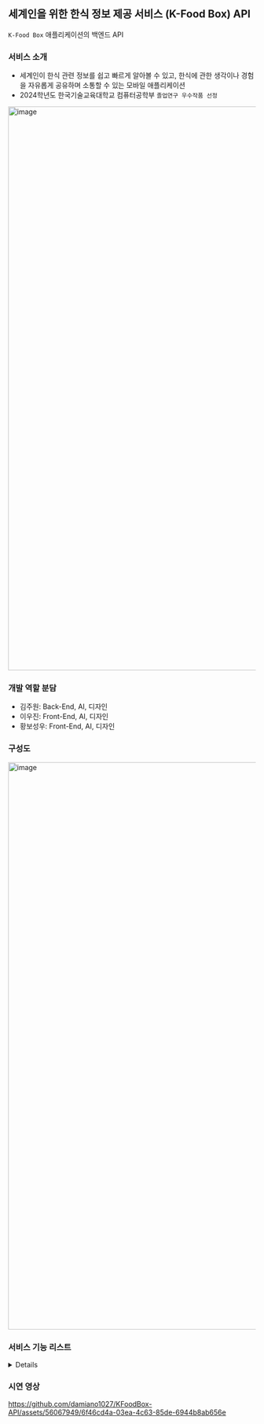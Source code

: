 ## 세계인을 위한 한식 정보 제공 서비스 (K-Food Box) API
`K-Food Box` 애플리케이션의 백엔드 API

### 서비스 소개
- 세계인이 한식 관련 정보를 쉽고 빠르게 알아볼 수 있고, 한식에 관한 생각이나 경험을 자유롭게 공유하며 소통할 수 있는 모바일 애플리케이션
- 2024학년도 한국기술교육대학교 컴퓨터공학부 `졸업연구 우수작품 선정`

<img width="1148" alt="image" src="https://github.com/damiano1027/KFoodBox-API/assets/56067949/145591c5-13c6-4176-be86-7a2afe82bdad">

### 개발 역할 분담
- 김주원: Back-End, AI, 디자인
- 이우진: Front-End, AI, 디자인
- 황보성우: Front-End, AI, 디자인

### 구성도
<img width="1155" alt="image" src="https://github.com/damiano1027/KFoodBox-API/assets/56067949/1444ce0e-5606-4e3a-aec6-8e361f30ff21">

### 서비스 기능 리스트
<details>
  
#### 로그인/회원가입

<img width="200" alt="image" src="https://github.com/damiano1027/KFoodBox-API/assets/56067949/cd1e3188-02ac-4b98-bc53-e8dd746feea8">
<img width="200" alt="image" src="https://github.com/damiano1027/KFoodBox-API/assets/56067949/81f5d0a9-d6be-425d-873c-62952ab2a795">

#### 언어 설정 / 마이페이지
<img width="200" alt="image" src="https://github.com/damiano1027/KFoodBox-API/assets/56067949/1a1513f7-2527-4cd2-8f8f-364761df795c">
<img width="200" alt="image" src="https://github.com/damiano1027/KFoodBox-API/assets/56067949/cf29c45a-8ada-4648-9f52-996013d920a8">

#### 오늘의 한식 추천
<img width="200" alt="image" src="https://github.com/damiano1027/KFoodBox-API/assets/56067949/c4781fd1-e792-444e-9ef8-7b2bcc5a9e48">

#### 사진에서의 한식 탐지
<img width="200" alt="image" src="https://github.com/damiano1027/KFoodBox-API/assets/56067949/b6c27f13-5dbe-4f24-a818-b26c0aa77108">
<img width="200" alt="image" src="https://github.com/damiano1027/KFoodBox-API/assets/56067949/cf74aa48-c777-4779-a477-612f2a8b02df">
<img width="200" alt="image" src="https://github.com/damiano1027/KFoodBox-API/assets/56067949/c13d2b8c-7fd3-4cb1-aa99-b44fbbcd92e3">

#### 한식 정보 조회
<img width="200" alt="image" src="https://github.com/damiano1027/KFoodBox-API/assets/56067949/cc80a6ad-d9f3-4584-93a8-a5d6ef5ad3f7">
<img width="200" alt="image" src="https://github.com/damiano1027/KFoodBox-API/assets/56067949/1dbddb97-cf95-4ced-a127-ddc951b9571c">
<img width="200" alt="image" src="https://github.com/damiano1027/KFoodBox-API/assets/56067949/9e402086-23bb-4219-9d81-c2757549a55f">

#### 자유게시판 / 레시피 게시판
<img width="200" alt="image" src="https://github.com/damiano1027/KFoodBox-API/assets/56067949/c6551e50-dd70-4a8d-920a-73dfe5984abc">
<img width="200" alt="image" src="https://github.com/damiano1027/KFoodBox-API/assets/56067949/5198954d-ae35-4dd6-9dee-86bcb90b5909">
<img width="200" alt="image" src="https://github.com/damiano1027/KFoodBox-API/assets/56067949/aa0692e9-a1ad-4840-9fe6-47e2280bbb04">
<img width="200" alt="image" src="https://github.com/damiano1027/KFoodBox-API/assets/56067949/6933f153-a9f3-4d71-9ce8-e93a572e88fb">

#### 한국 내 한식 맛집 조회 및 경로 안내
<img width="200" alt="image" src="https://github.com/damiano1027/KFoodBox-API/assets/56067949/147499cb-c31e-4f15-bc81-f4128de29a88">
<img width="200" alt="image" src="https://github.com/damiano1027/KFoodBox-API/assets/56067949/5435af9d-3d33-4a94-afe4-4990ffb114db">
<img width="200" alt="image" src="https://github.com/damiano1027/KFoodBox-API/assets/56067949/518533c0-2433-4491-bd7f-89d0cd9c3cf3">
<img width="200" alt="image" src="https://github.com/damiano1027/KFoodBox-API/assets/56067949/f73a5032-2350-4b56-809b-527451fdf38a">

<img width="200" alt="image" src="https://github.com/damiano1027/KFoodBox-API/assets/56067949/df690dd9-8d66-4a5c-a3f2-5d927a395940">
<img width="200" alt="image" src="https://github.com/damiano1027/KFoodBox-API/assets/56067949/db8e8af9-32b8-47b3-bba4-930985c6028b">
<img width="200" alt="image" src="https://github.com/damiano1027/KFoodBox-API/assets/56067949/1be0d7a5-eceb-46af-8a73-e1d320f7808f">
<img width="200" alt="image" src="https://github.com/damiano1027/KFoodBox-API/assets/56067949/ff60f643-1581-4c61-8303-89d733509cdf">

#### 통합검색
<img width="200" alt="image" src="https://github.com/damiano1027/KFoodBox-API/assets/56067949/03115d95-217d-42eb-9d86-42ccd83c854c">
<img width="200" alt="image" src="https://github.com/damiano1027/KFoodBox-API/assets/56067949/43eb6e4a-25b0-4ddf-bd81-3812ccbba91c">

#### 챗봇
<img width="200" alt="image" src="https://github.com/damiano1027/KFoodBox-API/assets/56067949/673d2239-70f8-4fe4-ae94-cb6085148ce8">
<img width="200" alt="image" src="https://github.com/damiano1027/KFoodBox-API/assets/56067949/65735ab1-32bd-4594-9969-5ca04a0f11dc">
<img width="200" alt="image" src="https://github.com/damiano1027/KFoodBox-API/assets/56067949/edbeb08f-d0d1-446d-9347-fce4e1a2a542">

</details>


### 시연 영상
https://github.com/damiano1027/KFoodBox-API/assets/56067949/6f46cd4a-03ea-4c63-85de-6944b8ab656e
